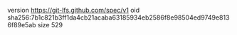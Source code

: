 version https://git-lfs.github.com/spec/v1
oid sha256:7b1c821b3ff1da4cb21acaba63185934eb2586f8e98504ed9749e8136f89e5ab
size 529
